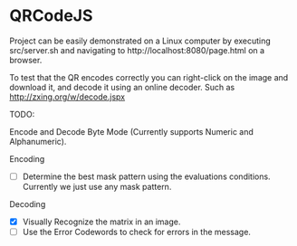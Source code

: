 QRCodeJS
========

Project can be easily demonstrated on a Linux computer by executing src/server.sh
and navigating to http://localhost:8080/page.html on a browser.

To test that the QR encodes correctly you can right-click on the image and
download it, and decode it using an online decoder. Such as
http://zxing.org/w/decode.jspx


TODO:

Encode and Decode Byte Mode (Currently supports Numeric and Alphanumeric).

Encoding
  - [ ] Determine the best mask pattern using the evaluations conditions. Currently we just use any mask pattern.

Decoding
  - [x] Visually Recognize the matrix in an image.
  - [ ] Use the Error Codewords to check for errors in the message.
